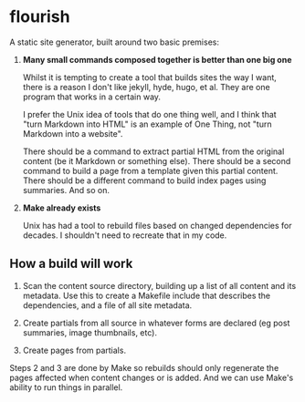 flourish
========

A static site generator, built around two basic premises:

1.  **Many small commands composed together is better than one big one**

    Whilst it is tempting to create a tool that builds sites the way I want,
    there is a reason I don't like jekyll, hyde, hugo, et al. They are one
    program that works in a certain way. 

    I prefer the Unix idea of tools that do one thing well, and I
    think that "turn Markdown into HTML" is an example of One Thing,
    not "turn Markdown into a website".

    There should be a command to extract partial HTML from the original
    content (be it Markdown or something else).  There should be a second
    command to build a page from a template given this partial content. 
    There should be a different command to build index pages using summaries.
    And so on.

2.  **Make already exists**

    Unix has had a tool to rebuild files based on changed dependencies for 
    decades. I shouldn't need to recreate that in my code.


How a build will work
---------------------

1.  Scan the content source directory, building up a list of all content
    and its metadata. Use this to create a Makefile include that describes
    the dependencies, and a file of all site metadata.

2.  Create partials from all source in whatever forms are declared (eg
    post summaries, image thumbnails, etc).

3.  Create pages from partials.

Steps 2 and 3 are done by Make so rebuilds should only regenerate the pages
affected when content changes or is added. And we can use Make's ability to
run things in parallel.
